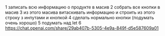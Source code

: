 1 записать всю информацию о продукте в масив
2 собрать все кнопки в масив
3 из этого масива витаскивать информацию и строить из этого строку з инпутами и кнопкой
4 сделать нормально кнопки (подумать очень хорошо)
5 подумать над let
6 https://chat.openai.com/share/29ab407b-5305-4e9a-849f-d5e587609a01
